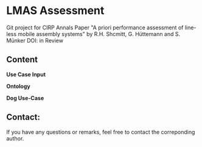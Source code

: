 # LMAS Assessment

Git project for CIRP Annals Paper "A priori performance assessment of line-less mobile assembly systems" by R.H. Shcmitt, G. Hüttemann and S. Münker
DOI: in Review


## Content

**Use Case Input**

**Ontology**

**Dog Use-Case**

## Contact:
If you have any questions or remarks, feel free to contact the correponding author.
